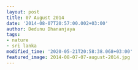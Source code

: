 ```yaml
---
layout: post
title: 07 August 2014
date: '2014-08-07T20:57:00.002+03:00'
author: Dedunu Dhananjaya
tags:
- nature
- sri lanka
modified_time: '2020-05-21T20:58:38.068+03:00'
featured_image: 2014-08-07-07-august-2014.jpg
---
```

